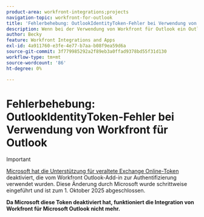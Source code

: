 ```yaml
---
product-area: workfront-integrations;projects
navigation-topic: workfront-for-outlook
title: 'Fehlerbehebung: OutlookIdentityToken-Fehler bei Verwendung von Workfront für Outlook'
description: Wenn bei der Verwendung von Workfront für Outlook ein OutlookIdentityToken-Fehler auftritt, müssen ältere Microsoft 365-Token für Ihr Unternehmen aktiviert werden.
author: Becky
feature: Workfront Integrations and Apps
exl-id: 4a911760-e3fe-4e77-b7aa-b08f9ea59d6a
source-git-commit: 3f779985292a2f89eb3a0ffad9378bd55f31d130
workflow-type: tm+mt
source-wordcount: '86'
ht-degree: 0%

---
```


# Fehlerbehebung: OutlookIdentityToken-Fehler bei Verwendung von Workfront für Outlook

>[!IMPORTANT]
>
>[Microsoft hat die Unterstützung für veraltete Exchange Online-Token](https://learn.microsoft.com/en-us/office/dev/add-ins/outlook/faq-nested-app-auth-outlook-legacy-tokens) deaktiviert, die vom Workfront Outlook-Add-in zur Authentifizierung verwendet wurden. Diese Änderung durch Microsoft wurde schrittweise eingeführt und ist zum 1. Oktober 2025 abgeschlossen.
>
>**Da Microsoft diese Token deaktiviert hat, funktioniert die Integration von Workfront für Microsoft Outlook nicht mehr.**

